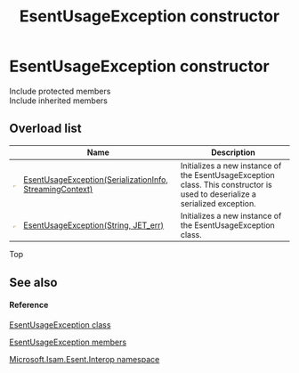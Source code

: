 ﻿---
title: EsentUsageException constructor 
TOCTitle: 'EsentUsageException constructor '
ms:assetid: Overload:Microsoft.Isam.Esent.Interop.EsentUsageException.#ctor
ms:mtpsurl: https://msdn.microsoft.com/en-us/library/microsoft.isam.esent.interop.esentusageexception.esentusageexception(v=EXCHG.10)
ms:contentKeyID: 55103176
ms.date: 07/30/2014
ms.topic: article
f1_keywords:
- Microsoft.Isam.Esent.Interop.EsentUsageException.EsentUsageException
dev_langs:
- CSharp
- JScript
- VB
- other
---

# EsentUsageException constructor

Include protected members  
Include inherited members  

## Overload list

<table>
<thead>
<tr class="header">
<th> </th>
<th>Name</th>
<th>Description</th>
</tr>
</thead>
<tbody>
<tr class="odd">
<td><img src="../images/dn292116.protmethod(exchg.10).gif" title="Protected method" alt="Protected method" /></td>
<td><a href="dn334961(v=exchg.10).md">EsentUsageException(SerializationInfo, StreamingContext)</a></td>
<td>Initializes a new instance of the EsentUsageException class. This constructor is used to deserialize a serialized exception.</td>
</tr>
<tr class="even">
<td><img src="../images/dn292116.protmethod(exchg.10).gif" title="Protected method" alt="Protected method" /></td>
<td><a href="dn350872(v=exchg.10).md">EsentUsageException(String, JET_err)</a></td>
<td>Initializes a new instance of the EsentUsageException class.</td>
</tr>
</tbody>
</table>


Top

## See also

#### Reference

[EsentUsageException class](dn350849\(v=exchg.10\).md)

[EsentUsageException members](dn350859\(v=exchg.10\).md)

[Microsoft.Isam.Esent.Interop namespace](hh596136\(v=exchg.10\).md)

